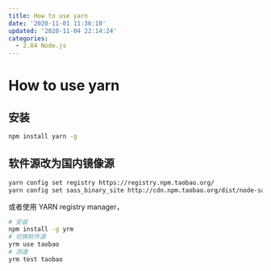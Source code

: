 ```yaml
---
title: How to use yarn
date: '2020-11-01 11:36:10'
updated: '2020-11-04 22:14:24'
categories:
  - 2.04 Node.js
---
```

# How to use yarn

##  安装

```sh
npm install yarn -g
```

## 软件源改为国内镜像源

```sh
yarn config set registry https://registry.npm.taobao.org/
yarn config set sass_binary_site http://cdn.npm.taobao.org/dist/node-sass
```

或者使用 YARN registry manager，

```sh
# 安装
npm install -g yrm
# 切换软件源
yrm use taobao
# 测速
yrm test taobao
```

